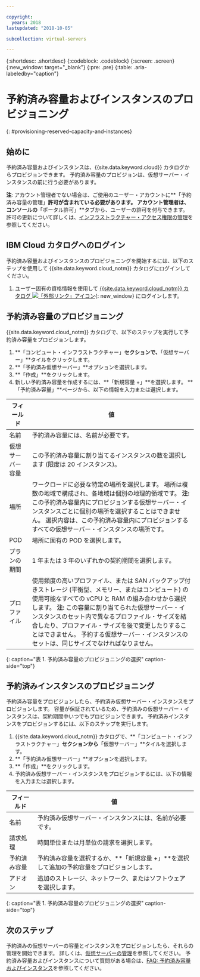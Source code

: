 ```yaml
---

copyright:
  years: 2018
lastupdated: "2018-10-05"

subcollection: virtual-servers

---
```


{:shortdesc: .shortdesc}
{:codeblock: .codeblock}
{:screen: .screen}
{:new_window: target="_blank"}
{:pre: .pre}
{:table: .aria-labeledby="caption"}

# 予約済み容量およびインスタンスのプロビジョニング
{: #provisioning-reserved-capacity-and-instances}

## 始めに

予約済み容量およびインスタンスは、{{site.data.keyword.cloud}} カタログからプロビジョンできます。 予約済み容量のプロビジョンは、仮想サーバー・インスタンスの前に行う必要があります。

**注**: アカウント管理者でない場合は、ご使用のユーザー・アカウントに**「予約済み容量の管理」**許可が含まれている必要があります。 アカウント管理者は、コンソールの**「ポータル許可」**タブから、ユーザーの許可を付与できます。 許可の更新について詳しくは、[インフラストラクチャー・アクセス権限の管理](/docs/iam?topic=iam-mngclassicinfra)を参照してください。

## IBM Cloud カタログへのログイン

予約済み容量およびインスタンスのプロビジョニングを開始するには、以下のステップを使用して {{site.data.keyword.cloud_notm}} カタログにログインしてください。

  1. ユーザー固有の資格情報を使用して [{{site.data.keyword.cloud_notm}} カタログ ![「外部リンク」アイコン](../icons/launch-glyph.svg "「外部リンク」アイコン")](https://console.bluemix.net/catalog/){: new_window} にログインします。

## 予約済み容量のプロビジョニング

{{site.data.keyword.cloud_notm}} カタログで、以下のステップを実行して予約済み容量をプロビジョンします。

  1. **「コンピュート・インフラストラクチャー」**セクションで、**「仮想サーバー」**タイルをクリックします。
  2. **「予約済み仮想サーバー」**オプションを選択します。
  3. **「作成」**をクリックします。
  4. 新しい予約済み容量を作成するには、**「新規容量 +」**を選択します。 **「予約済み容量」**ページから、以下の情報を入力または選択します。

| フィールド                   | 値               |                                                                                                                                                                                                                                                                                                                                 
| ----------------------- | ------------------- |
| 名前                    | 予約済み容量には、名前が必要です。 |                                                                                                                                                                                                                                                                                                       
| 仮想サーバー容量 | この予約済み容量に割り当てるインスタンスの数を選択します (限度は 20 インスタンス)。 |                                                                                                                                                                                                                                                
| 場所                | ワークロードに必要な特定の場所を選択します。 場所は複数の地域で構成され、各地域は個別の地理的領域です。 **注:** この予約済み容量内にプロビジョンする仮想サーバー・インスタンスごとに個別の場所を選択することはできません。 選択内容は、この予約済み容量内にプロビジョンするすべての仮想サーバー・インスタンスの場所です。 |
| POD                     | 場所に固有の POD を選択します。 |
| プランの期間              | 1 年または 3 年のいずれかの契約期間を選択します。 |                                                                                                                                                                                                                                                                                            
| プロファイル                 | 使用頻度の高いプロファイル、または SAN バックアップ付きストレージ (平衡型、メモリー、またはコンピュート) の使用可能なすべての vCPU と RAM の組み合わせから選択します。 **注:** この容量に割り当てられた仮想サーバー・インスタンスのセット内で異なるプロファイル・サイズを結合したり、プロファイル・サイズを後で変更したりすることはできません。 予約する仮想サーバー・インスタンスのセットは、同じサイズでなければなりません。 |
{: caption="表 1. 予約済み容量のプロビジョニングの選択" caption-side="top"}


## 予約済みインスタンスのプロビジョニング

予約済み容量をプロビジョンしたら、予約済み仮想サーバー・インスタンスをプロビジョンします。 容量が保証されているため、予約済みの仮想サーバー・インスタンスは、契約期間中いつでもプロビジョンできます。 予約済みインスタンスをプロビジョンするには、以下のステップを実行します。

1. {{site.data.keyword.cloud_notm}} カタログで、**「コンピュート・インフラストラクチャー」**セクションから**「仮想サーバー」**タイルを選択します。
2. **「予約済み仮想サーバー」**オプションを選択します。
3. **「作成」**をクリックします。
4. 予約済み仮想サーバー・インスタンスをプロビジョンするには、以下の情報を入力または選択します。

| フィールド                     | 値               |                                                                                                                                                                                                                                                                                                                                 
| ------------------------- | ------------------- |
| 名前                      | 予約済み仮想サーバー・インスタンスには、名前が必要です。 |                                                                                                                                                                                                                                                                                                       
| 請求処理                   | 時間単位または月単位の請求を選択します。 |                                                                                                                                                                                                                                                
| 予約済み容量         | 予約済み容量を選択するか、**「新規容量 +」**を選択して追加の予約容量をプロビジョンします。 |                                                                                                                                                                                                     
| アドオン                   | 追加のストレージ、ネットワーク、またはソフトウェアを選択します。 |                                                                                                                                                                                                                                                                                            
{: caption="表 1. 予約済み容量のプロビジョニングの選択" caption-side="top"}

## 次のステップ

予約済みの仮想サーバーの容量とインスタンスをプロビジョンしたら、それらの管理を開始できます。 詳しくは、[仮想サーバーの管理](/docs/vsi?topic=virtual-servers-managing-virtual-servers)を参照してください。 予約済み容量およびインスタンスについて質問がある場合は、[FAQ: 予約済み容量およびインスタンス](/docs/vsi?topic=virtual-servers-faqs-reserved-capacity-and-instances)を参照してください。
